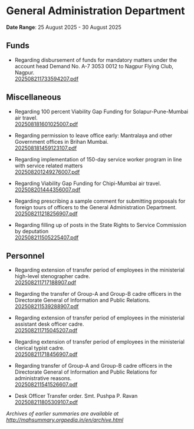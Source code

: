# General Administration Department

**Date Range**: 25 August 2025 - 30 August 2025


## Funds
- Regarding disbursement of funds for mandatory matters under the account head Demand No. A-7 3053 0012 to Nagpur Flying Club, Nagpur.\
  [202508211733594207.pdf](https://gr.maharashtra.gov.in/Site/Upload/Government%20Resolutions/English/202508211733594207.....pdf)

## Miscellaneous
- Regarding 100 percent Viability Gap Funding for Solapur-Pune-Mumbai air travel.\
  [202508181601025007.pdf](https://gr.maharashtra.gov.in/Site/Upload/Government%20Resolutions/English/202508181601025007.pdf)

- Regarding permission to leave office early: Mantralaya and other Government offices in Brihan Mumbai.\
  [202508181459123107.pdf](https://gr.maharashtra.gov.in/Site/Upload/Government%20Resolutions/English/202508181459123107.pdf)

- Regarding implementation of 150-day service worker program in line with service related matters\
  [202508201249276007.pdf](https://gr.maharashtra.gov.in/Site/Upload/Government%20Resolutions/English/202508201249276007.pdf)

- Regarding Viability Gap Funding for Chipi-Mumbai air travel.\
  [202508201444356007.pdf](https://gr.maharashtra.gov.in/Site/Upload/Government%20Resolutions/English/202508201444356007.pdf)

- Regarding prescribing a sample comment for submitting proposals for foreign tours of officers to the General Administration Department.\
  [202508211218256907.pdf](https://gr.maharashtra.gov.in/Site/Upload/Government%20Resolutions/English/202508211218256907.pdf)

- Regarding filling up of posts in the State Rights to Service Commission by deputation\
  [202508211505225407.pdf](https://gr.maharashtra.gov.in/Site/Upload/Government%20Resolutions/English/202508211505225407.pdf)

## Personnel
- Regarding extension of transfer period of employees in the ministerial high-level stenographer cadre.\
  [202508211717188907.pdf](https://gr.maharashtra.gov.in/Site/Upload/Government%20Resolutions/English/202508211717188907.pdf)

- Regarding the transfer of Group-A and Group-B cadre officers in the Directorate General of Information and Public Relations.\
  [202508211539288907.pdf](https://gr.maharashtra.gov.in/Site/Upload/Government%20Resolutions/English/202508211539288907.pdf)

- Regarding extension of transfer period of employees in the ministerial assistant desk officer cadre.\
  [202508211715045207.pdf](https://gr.maharashtra.gov.in/Site/Upload/Government%20Resolutions/English/202508211715045207.pdf)

- Regarding extension of transfer period of employees in the ministerial clerical typist cadre.\
  [202508211718456907.pdf](https://gr.maharashtra.gov.in/Site/Upload/Government%20Resolutions/English/202508211718456907....pdf)

- Regarding transfer of Group-A and Group-B cadre officers in the Directorate General of Information and Public Relations for administrative reasons.\
  [202508211541526607.pdf](https://gr.maharashtra.gov.in/Site/Upload/Government%20Resolutions/English/202508211541526607.pdf)

- Desk Officer Transfer order. Smt. Pushpa P. Ravan\
  [202508211805309107.pdf](https://gr.maharashtra.gov.in/Site/Upload/Government%20Resolutions/English/202508211805309107.pdf)


*Archives of earlier summaries are available at http://mahsummary.orgpedia.in/en/archive.html*